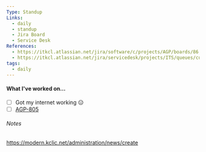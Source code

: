 ```yaml
---
Type: Standup
Links:
  - daily
  - standup
  - Jira Board
  - Service Desk
References:
  - https://itkcl.atlassian.net/jira/software/c/projects/AGP/boards/86
  - https://itkcl.atlassian.net/jira/servicedesk/projects/ITS/queues/custom/220
tags:
  - daily
---
```

#### What I've worked on...
- [ ] Got my internet working 😑
- [ ] [AGP-805](https://itkcl.atlassian.net/browse/AGP-805)
###### Notes
https://modern.kclic.net/administration/news/create